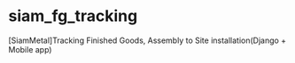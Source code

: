 # siam_fg_tracking
[SiamMetal]Tracking Finished Goods, Assembly to Site installation(Django + Mobile app) 
